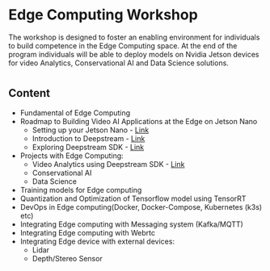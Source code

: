 # Edge Computing Workshop

 The workshop is designed to foster an enabling environment for individuals to build competence in the Edge Computing space. At the end of the program individuals will be  able to deploy models on Nvidia Jetson devices for video Analytics, Conservational AI and Data Science solutions. 
#

## Content 
- Fundamental of Edge Computing
- Roadmap to Building Video AI Applications at the Edge on Jetson Nano
    - Setting up your Jetson Nano - [Link](https://courses.nvidia.com/courses/course-v1:DLI+S-RX-02+V2/about)
    - Introduction to Deepstream - [Link](https://courses.nvidia.com/courses/course-v1:DLI+L-IV-04+V1/about)
    - Exploring Deepstream SDK - [Link](https://courses.nvidia.com/courses/course-v1:DLI+S-IV-01+V1/about)
- Projects with Edge Computing:
    - Video Analytics using Deepstream SDK - [Link](https://courses.nvidia.com/courses/course-v1:DLI+S-IV-02+V2/about)
    - Conservational AI 
    - Data Science 
- Training models for Edge computing
- Quantization and Optimization of Tensorflow model using TensorRT
- DevOps in Edge computing(Docker, Docker-Compose, Kubernetes (k3s) etc)
- Integrating Edge computing with Messaging system (Kafka/MQTT)
- Integrating Edge computing with Webrtc
- Integrating Edge device with external devices: 
   - Lidar 
   - Depth/Stereo Sensor 

